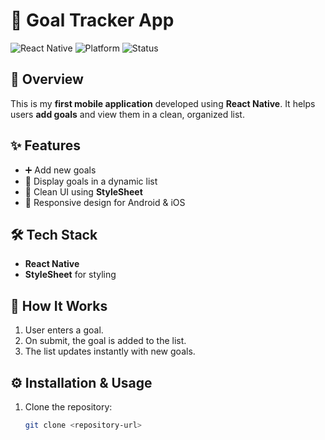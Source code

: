 # 🎯 Goal Tracker App

![React Native](https://img.shields.io/badge/React%20Native-0.7x-blue)
![Platform](https://img.shields.io/badge/Platform-Android%20%7C%20iOS-green)
![Status](https://img.shields.io/badge/Status-First%20Release-brightgreen)

## 📌 Overview
This is my **first mobile application** developed using **React Native**. It helps users **add goals** and view them in a clean, organized list.

## ✨ Features
- ➕ Add new goals  
- 📜 Display goals in a dynamic list  
- 🎨 Clean UI using **StyleSheet**  
- 📱 Responsive design for Android & iOS  

## 🛠️ Tech Stack
- **React Native**
- **StyleSheet** for styling

## 🚀 How It Works
1. User enters a goal.
2. On submit, the goal is added to the list.
3. The list updates instantly with new goals.

## ⚙️ Installation & Usage
1. Clone the repository:
   ```bash
   git clone <repository-url>
